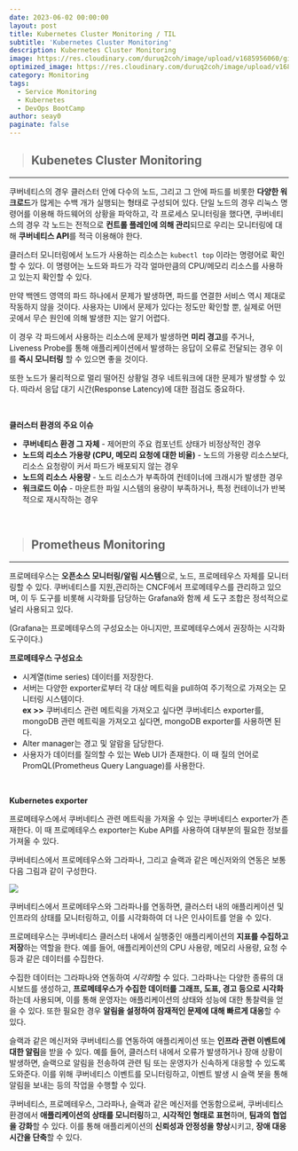 ```yaml
---
date: 2023-06-02 00:00:00
layout: post
title: Kubernetes Cluster Monitoring / TIL
subtitle: 'Kubernetes Cluster Monitoring'
description: Kubernetes Cluster Monitoring
image: https://res.cloudinary.com/duruq2coh/image/upload/v1685956060/gitio/Monitoring_sfnawq.png
optimized_image: https://res.cloudinary.com/duruq2coh/image/upload/v1685956060/gitio/Monitoring_sfnawq.png
category: Monitoring
tags:
  - Service Monitoring
  - Kubernetes
  - DevOps BootCamp
author: seay0
paginate: false
---
```


> ## **Kubenetes Cluster Monitoring**  
---

쿠버네티스의 경우 클러스터 안에 다수의 노드, 그리고 그 안에 파드를 비롯한 **다양한 워크로드**가 많게는 수백 개가 실행되는 형태로 구성되어 있다. 단일 노드의 경우 리눅스 명령어를 이용해 하드웨어의 상황을 파악하고, 각 프로세스 모니터링을 했다면, 쿠버네티스의 경우 각 노드는 전적으로 **컨트롤 플레인에 의해 관리**되므로 우리는 모니터링에 대해 **쿠버네티스 API**를 적극 이용해야 한다. 

클러스터 모니터링에서 노드가 사용하는 리소스는 ```kubectl top``` 이라는 명령어로 확인할 수 있다. 이 명령어는 노드와 파드가 각각 얼마만큼의 CPU/메모리 리소스를 사용하고 있는지 확인할 수 있다.

만약 백엔드 영역의 파드 하나에서 문제가 발생하면, 파드를 연결한 서비스 역시 제대로 작동하지 않을 것이다. 사용자는 UI에서 문제가 있다는 정도만 확인할 뿐, 실제로 어떤 곳에서 무슨 원인에 의해 발생한 지는 알기 어렵다. 

이 경우 각 파드에서 사용하는 리소스에 문제가 발생하면 **미리 경고**를 주거나, Liveness Probe를 통해 애플리케이션에서 발생하는 응답이 오류로 전달되는 경우 이를 **즉시 모니터링** 할 수 있으면 좋을 것이다. 

또한 노드가 물리적으로 멀리 떨어진 상황일 경우 네트워크에 대한 문제가 발생할 수 있다. 따라서 응답 대기 시간(Response Latency)에 대한 점검도 중요하다.

<br>

**클러스터 환경의 주요 이슈**
* **쿠버네티스 환경 그 자체** - 제어판의 주요 컴포넌트 상태가 비정상적인 경우
* **노드의 리소스 가용량 (CPU, 메모리 요청에 대한 비율)** - 노드의 가용량 리소스보다, 리소스 요청량이 커서 파드가 배포되지 않는 경우
* **노드의 리소스 사용량** - 노드 리소스가 부족하여 컨테이너에 크래시가 발생한 경우
* **워크로드 이슈** - 마운트한 파일 시스템의 용량이 부족하거나, 특정 컨테이너가 반복적으로 재시작하는 경우

<br>

> ## **Prometheus Monitoring**  
---

프로메테우스는 **오픈소스 모니터링/알림 시스템**으로, 노드, 프로메테우스 자체를 모니터링할 수 있다. 쿠버네티스를 지원,관리하는 CNCF에서 프로메테우스를 관리하고 있으며, 이 두 도구를 비롯해 시각화를 담당하는 Grafana와 함께 세 도구 조합은 정석적으로 널리 사용되고 있다.  

(Grafana는 프로메테우스의 구성요소는 아니지만, 프로메테우스에서 권장하는 시각화 도구이다.)

**프로메테우스 구성요소**
* 시계열(time series) 데이터를 저장한다.
* 서버는 다양한 exporter로부터 각 대상 메트릭을 pull하여 주기적으로 가져오는 모니터링 시스템이다.  
  **ex >>** 쿠버네티스 관련 메트릭을 가져오고 싶다면 쿠버네티스 exporter를, mongoDB 관련 메트릭을 가져오고 싶다면, mongoDB exporter를 사용하면 된다.
* Alter manager는 경고 및 알람을 담당한다.
* 사용자가 데이터를 질의할 수 있는 Web UI가 존재한다. 이 때 질의 언어로 PromQL(Prometheus Query Language)를 사용한다. 

<br>

**Kubernetes exporter**  

프로메테우스에서 쿠버네티스 관련 메트릭을 가져올 수 있는 쿠버네티스 exporter가 존재한다. 이 때 프로메테우스 exporter는 Kube API를 사용하여 대부분의 필요한 정보를 가져올 수 있다.

쿠버네티스에서 프로메테우스와 그라파나, 그리고 슬랙과 같은 메신저와의 연동은 보통 다음 그림과 같이 구성한다. 

![](https://res.cloudinary.com/duruq2coh/image/upload/v1685928919/gitio/post/kubernetes/158340501-2cda5ff5-0dd0-4241-8ffe-353c94688c31_c6eowf.png)

쿠버네티스에서 프로메테우스와 그라파나를 연동하면, 클러스터 내의 애플리케이션 및 인프라의 상태를 모니터링하고, 이를 시각화하여 더 나은 인사이트를 얻을 수 있다. 

프로메테우스는 쿠버네티스 클러스터 내에서 실행중인 애플리케이션의 **지표를 수집하고 저장**하는 역할을 한다. 예를 들어, 애플리케이션의 CPU 사용량, 메모리 사용량, 요청 수 등과 같은 데이터를 수집한다.

수집한 데이터는 그라파나와 연동하여 *시각화*할 수 있다. 그라파나는 다양한 종류의 대시보드를 생성하고, **프로메테우스가 수집한 데이터를 그래프, 도표, 경고 등으로 시각화**하는데 사용되며, 이를 통해 운영자는 애플리케이션의 상태와 성능에 대한 통찰력을 얻을 수 있다. 또한 필요한 경우 **알림을 설정하여 잠재적인 문제에 대해 빠르게 대응**할 수 있다.

슬랙과 같은 메신저와 쿠버네티스를 연동하여 애플리케이션 또는 **인프라 관련 이벤트에 대한 알림**을 받을 수 있다. 예를 들어, 클러스터 내에서 오류가 발생하거나 장애 상황이 발생하면, 슬랙으로 알림을 전송하여 관련 팀 또는 운영자가 신속하게 대응할 수 있도록 도와준다. 이를 위해 쿠버네티스 이벤트를 모니터링하고, 이벤트 발생 시 슬랙 봇을 통해 알림을 보내는 등의 작업을 수행할 수 있다.

쿠버네티스, 프로메테우스, 그라파나, 슬랙과 같은 메신저를 연동함으로써, 쿠버네티스 환경에서 **애플리케이션의 상태를 모니터링**하고, **시각적인 형태로 표현**하며, **팀과의 협업을 강화**할 수 있다. 이를 통해 애플리케이션의 **신뢰성과 안정성을 향상**시키고, **장애 대응 시간을 단축**할 수 있다.
